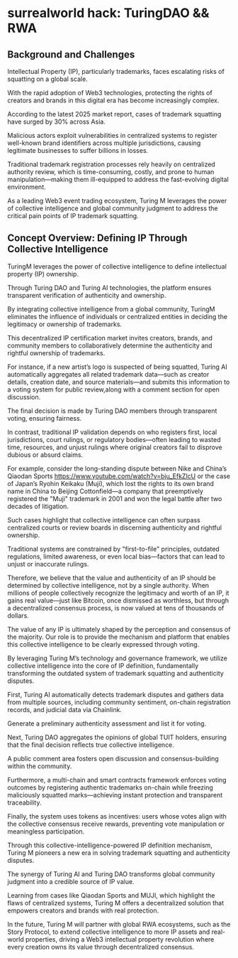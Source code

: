 # surrealworld hack: TuringDAO && RWA

## Background and Challenges

Intellectual Property (IP), particularly trademarks, faces escalating risks of squatting on a global scale.

With the rapid adoption of Web3 technologies, protecting the rights of creators and brands in this digital era has become increasingly complex.

According to the latest 2025 market report, cases of trademark squatting have surged by 30% across Asia.

Malicious actors exploit vulnerabilities in centralized systems to register well-known brand identifiers across multiple jurisdictions, causing legitimate businesses to suffer billions in losses.

Traditional trademark registration processes rely heavily on centralized authority review, which is time-consuming, costly, and prone to human manipulation—making them ill-equipped to address the fast-evolving digital environment.

As a leading Web3 event trading ecosystem, Turing M leverages the power of collective intelligence and global community judgment to address the critical pain points of IP trademark squatting.


## Concept Overview: Defining IP Through Collective Intelligence

TuringM leverages the power of collective intelligence to define intellectual property (IP) ownership.

Through Turing DAO and Turing AI technologies, the platform ensures transparent verification of authenticity and ownership.

By integrating collective intelligence from a global community, TuringM eliminates the influence of individuals or centralized entities in deciding the legitimacy or ownership of trademarks.

This decentralized IP certification market invites creators, brands, and community members to collaboratively determine the authenticity and rightful ownership of trademarks.

For instance, if a new artist’s logo is suspected of being  squatted, Turing AI automatically aggregates all related trademark data—such as creator details, creation date, and source materials—and submits this information to a voting system for public review,along with a comment section for open discussion.

The final decision is made by Turing DAO members through transparent voting, ensuring fairness.

In contrast, traditional IP validation depends on who registers first, local jurisdictions, court rulings, or regulatory bodies—often leading to wasted time, resources, and unjust rulings where original creators fail to disprove dubious or absurd claims.

For example, consider the long-standing dispute between Nike and China’s Qiaodan Sports https://www.youtube.com/watch?v=bju_EfkZlcU or the case of Japan’s Ryohin Keikaku (Muji), which lost the rights to its own brand name in China to Beijing Cottonfield—a company that preemptively registered the "Muji" trademark in 2001 and won the legal battle after two decades of litigation.

Such cases highlight that collective intelligence can often surpass centralized courts or review boards in discerning authenticity and rightful ownership.


Traditional systems are constrained by "first-to-file" principles, outdated regulations, limited awareness, or even local bias—factors that can lead to unjust or inaccurate rulings.

Therefore, we believe that the value and authenticity of an IP should be determined by collective intelligence, not by a single authority.
When millions of people collectively recognize the legitimacy and worth of an IP, it gains real value—just like Bitcoin, once dismissed as worthless, but through a decentralized consensus process, is now valued at tens of thousands of dollars.

The value of any IP is ultimately shaped by the perception and consensus of the majority.
Our role is to provide the mechanism and platform that enables this collective intelligence to be clearly expressed through voting.

By leveraging Turing M’s technology and governance framework, we utilize collective intelligence into the core of IP definition, fundamentally transforming the outdated system of trademark squatting and authenticity disputes.

First, Turing AI automatically detects trademark disputes and gathers data from multiple sources, including community sentiment, on-chain registration records, and judicial data via Chainlink.

Generate a preliminary authenticity assessment and list it for voting.

Next, Turing DAO aggregates the opinions of global TUIT holders, ensuring that the final decision reflects true collective intelligence.

A public comment area fosters open discussion and consensus-building within the community.

Furthermore, a multi-chain and smart contracts framework enforces voting outcomes by registering authentic trademarks on-chain while freezing maliciously squatted marks—achieving instant protection and transparent traceability.

Finally, the system uses tokens as incentives: users whose votes align with the collective consensus receive rewards, preventing vote manipulation or meaningless participation.

Through this collective-intelligence-powered IP definition mechanism, Turing M pioneers a new era in solving trademark squatting and authenticity disputes.

The synergy of Turing AI and Turing DAO transforms global community judgment into a credible source of IP value.

Learning from cases like Qiaodan Sports and MUJI, which highlight the flaws of centralized systems, Turing M offers a decentralized solution that empowers creators and brands with real protection.

In the future, Turing M will partner with global RWA ecosystems, such as the Story Protocol, to extend collective intelligence to more IP assets and real-world properties, driving a Web3 intellectual property revolution where every creation owns its value through decentralized consensus.


